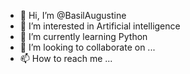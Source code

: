 - 👋 Hi, I’m @BasilAugustine
- 👀 I’m interested in Artificial intelligence
- 🌱 I’m currently learning Python
- 💞️ I’m looking to collaborate on ...
- 📫 How to reach me ...

<!---
BasilAugustine/BasilAugustine is a ✨ special ✨ repository because its `README.md` (this file) appears on your GitHub profile.
You can click the Preview link to take a look at your changes.
--->
